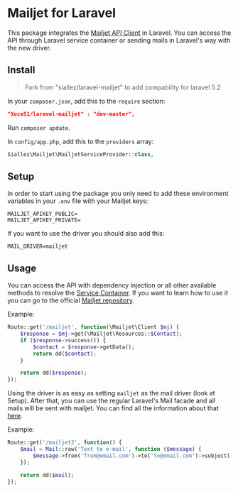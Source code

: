# Mailjet for Laravel
This package integrates the [Mailjet API Client](https://github.com/mailjet/mailjet-apiv3-php) in Laravel.
You can access the API through Laravel service container or sending mails in Laravel's way with the new driver.

## Install
> Fork from "siallez/laravel-mailjet" to add compability for laravel 5.2

In your `composer.json`, add this to the `require` section:
```json
"Xoce51/laravel-mailjet" : "dev-master",
```
Run `composer update`.

In `config/app.php`, add this to the `providers` array:
```php
Siallez\Mailjet\MailjetServiceProvider::class,
```

## Setup
In order to start using the package you only need to add these environment variables in your `.env` file with your Mailjet keys:
```
MAILJET_APIKEY_PUBLIC=
MAILJET_APIKEY_PRIVATE=
```

If you want to use the driver you should also add this:
```
MAIL_DRIVER=mailjet
```

## Usage
You can access the API with dependency injection or all other available methods to resolve the [Service Container](http://laravel.com/docs/5.1/container#resolving). If you want to learn how to use it you can go to the official [Mailjet repository](https://github.com/mailjet/mailjet-apiv3-php).

Example:
``` php
Route::get('/mailjet', function(\Mailjet\Client $mj) {
    $response = $mj->get(\Mailjet\Resources::$Contact);
    if ($response->success()) {
        $contact = $response->getData();
        return dd($contact);
    }

    return dd($response);
});
```

Using the driver is as easy as setting `mailjet` as the mail driver (look at Setup). After that, you can use the regular Laravel's Mail facade and all mails will be sent with mailjet. You can find all the information about that [here](http://laravel.com/docs/5.1/mail).

Example:
``` php
Route::get('/mailjet2', function() {
    $mail = Mail::raw('Text to e-mail', function ($message) {
        $message->from('from@email.com')->to('to@email.com')->subject('Testing mailjet');
    });

    return dd($mail);
});
```
